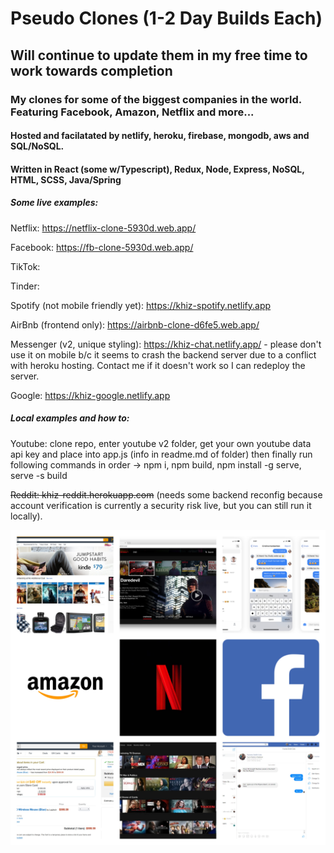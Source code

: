 # Pseudo Clones (1-2 Day Builds Each)
## Will continue to update them in my free time to work towards completion
### My clones for some of the biggest companies in the world.  Featuring Facebook, Amazon, Netflix and more...
#### Hosted and facilatated by netlify, heroku, firebase, mongodb, aws and SQL/NoSQL.
#### Written in React (some w/Typescript), Redux, Node, Express, NoSQL, HTML, SCSS, Java/Spring

##### Some live examples:

Netflix: https://netflix-clone-5930d.web.app/

Facebook: https://fb-clone-5930d.web.app/

TikTok: 

Tinder:

Spotify (not mobile friendly yet): https://khiz-spotify.netlify.app

AirBnb (frontend only): https://airbnb-clone-d6fe5.web.app/

Messenger (v2, unique styling): https://khiz-chat.netlify.app/ - please don't use it on mobile b/c it seems to crash the backend server due to a conflict with heroku hosting.  Contact me if it doesn't work so I can redeploy the server.

Google: https://khiz-google.netlify.app

##### Local examples and how to:

Youtube: clone repo, enter youtube v2 folder, get your own youtube data api key and place into app.js (info in readme.md of folder) then finally run following commands in order -> npm i, npm build, npm install -g serve, serve -s build

~~Reddit: khiz-reddit.herokuapp.com~~ (needs some backend reconfig because account verification is currently a security risk live, but you can still run it locally).

![Collage](/faang-clones-collage.jpg)
